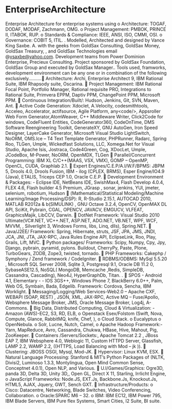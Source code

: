 EnterpriseArchitecture
======================

Enterprise Architecture for enterprise systems using o	Architecture: TOGAF, DODAF, MODAF, Zachmann, OMG. o	Project Management: PMBOK, PRINCE II, ITABOK, RUP. o	Standards &amp; Compliance: IEEE, ANSI, ISO, CMMI, OSI. o	Governance: COBIT 5, ITIL. . Modelled, Architected and designed by Vance King Saxbe. A. with the geeks from GoldSax Consulting, GoldSax Money, GoldSax Treasury, ,  and GoldSax Technologies email @vsaxbe@yahoo.com. Development teams from Power Dominion Enterprise, Precieux Consulting. Project sponsored by GoldSax Foundation, GoldSax Group and executed by GoldSax Manager.. Tools used, framworks, development environment can be any one or in combination of the following exclusively..........	Architecture: Archi, Enterprise Architect 9, IBM Rational Suite, IBM Rhapsody suite, Oscarina.  	Project Management: IBM Rational Focal Point, Portfolio Manager, Rational requisite PRO, Integrations to Rational Suite, Primvera EPPM, Daptiv PPM, ChangePoint PPM, Microsoft PPM.  	Continuous Integration/Built/: Hudson, Jenkins, Git, SVN, Maven, Ant.  	Active Code Generation: Xdoclet, A.Velocity, codesmithtools, Acceleo, Accelerator, actifsource, Agile Platform, any&lt;code/>, Appsroller Web Form Generator,AtomWeaver, C++ Middleware Writer, Click2Code for windows, CodeFluent Entities, CodeGenerator360, CodeOnTime, DMS Software Reengineering Toolkit, GenerateXY, GNU AutoGen, Iron Speed Designer, LayerCake Generator, Microsoft Visual Studio LightSwitch, NoORM, OMS.Ice – T4 Text Template Generator, PHPRunner, Radarc, Spring Roo, TLGen, Umple, Wickedfast Solutions, LLC, Xomega.Net for Visual Studio, Apache Isis, Jostraca, Code4Green, Cog, XDocLet, Umple, JCodeBox, M-Power, NoORM, OpenMDX, TLGen  	Parallel/Concurrent Programming: IBM XL C/C++(MAAS, VSX, VMX), GOMP – OpenMP, OpenCL, CUDA, Graphlab 2.1.  	Expert Engines/C.E.P/A.I/W.F/BPMS:  JBPM 5, Drools 4.0, Drools Fusion, IBM - ilog (CPLEX, BRMS), Esper Engine/IO4.9 (Java), ETALIS, Triceps CEP 1.0, Oracle C.E.P.  	Development Environment &amp; Packages: - Eclipse IDE, NetBeans IDE, SwishMax4, Flash Develop 4.0.4,  FLEX 4.6, Flash builder 4.5 Premium, JGrasp , sonar, jenkins, YUI, jmeter, selenium, robotium, Hudson  	(Mathematical/Statistical Modeling/Machine Learning/Image Processing/DSP): R, R-Studio 2.15.1, AUTOCAD 2010, MATLAB R2012a &amp; b(SIMULINK) , GNU Octave 3.2.4, OpenCV, OpenMAX DL API, SciKit, Pybrain, CGAL, OPENCV, JAVACV, EMGUCV, VLFEAT, GraphicsMajik, LibCCV, Darwin.  	DotNet Framework: Visual Studio 2010 Ultimate(VC#.NET, VC++.NET, ASP.NET, ADO.NET, VB.NET, WPF, WCF, MVVM, , Silverlight 3, Windows Forms, libs, Linq, dlls), Spring.NET.  	Java/J2EE/ Framework: Spring, Hibernate, struts, JSF, JPA, JMS, JNDI, JCA, JNI,  JTA, JAX-RPC, Java Rules Engine API, EclipseLink, Roo, Play, Grails, Lift, MVC.  	Python packages/ Frameworks: Scipy, Numpy, Cpy, Jpy, Django, pybrain, pyramid, pylons. Buildout, CherryPy, Paste, Plone, TurboGears, ZODB, Zope3, twisted, tornado.  	PHP Frameworks: Cakephp / Symphony / Zend framework / CodeIgniter.   	RDBMS/ODBMS: MySql 5.5.20 , Microsoft SQL Server 2008, Sqlite 3, Postgresql 9.1, Oracle DB 11.2 0,  SybaseASE12.5, NoSQL( MongoDB, Memcache ,Redis, SimpleDB, Cassandra, Cascading), Neo4J, HyperGraphDb, Titan. .  	SPOS - Android 4.1, Elementary - - IOS 3GS++, Windows Phone 7, BlackBerry 6.0++, Palm, Web OS, Symbain, Bada, Edgelib. Framework: Cordova, Sencha, IBM Worklight.  	Messaging/Logging/Web Services-Web2.0 – Apache CXF, WEBAPI (SOAP, REST) , JSON, XML, JAX-RPC, Active MQ – Fuse/Apollo, Websphere Message Broker, JMS, Oracle Message Broker, Log4j, A-Commons.  	Big Data, Distributed Computing, Cloud &amp; Virtualization: - Amazon (AWS)-EC2, S3, RD, ELB,   o	Openstack Esex/Folstom (Swift, Nova, Compute, Glance, RabbitMQ, knife, Chef, ),  o	Cloud Stack. o	Eucalyptus o	OpenNebula. o	Solr, Lucne, Nutch, Camel,  o	Apache Hadoop Framework:- Yarn, MapReduce, Avro, Cassandra, Chukwa, HBase, Hive, Mahout, Pig, ZooKeeper.  	Containers /Servers/Sockets:, Apache Tomcat 2.2 , JBoss EAP 7,  IBM Websphere 4.0, Weblogic 11, Custom HTTPD Server, Glassfish, LAMP 2.2, WAMP 2.2, ((HTTPS, Load Balancing with Mod – jk )).  	Clustering: JBOSS OSGI, Mysql, Mod-JK.   	Hypervisor: Linux KVM, ESX.   	Natural Language Processing: Stanford &amp; MIT’s Python Packages of (NLTK, Divisi2, Luminoso 1.3.3, Montylingua, Open Mind Common Sense, Conceptnet 4.0.1), Open NLP, and Various.   	U.I/Games/Graphics: Ogre3D, panda 3D, Delta 3D, Unity 3D,, Open GL, Direct X 11, Starling, Irrlicht Engine,   o	JavaScript Frameworks: Node.JS, EXT.Js, Backbone.Js, Knockout.Js, HTML5, AJAX, Jquery, GWT, Sench GXT.   	Infrastructure/Products: o	Cisco: Datacentre, Networking, Blade Switches, Video Conferencing, Collaboration. o	Oracle:SPARC M6 – 32. o	IBM: IBM EC12, IBM Power 795, IBM Blade Servers, IBM Pure flex Systems, Smart Cities, I2 Suite, BI  suite.
